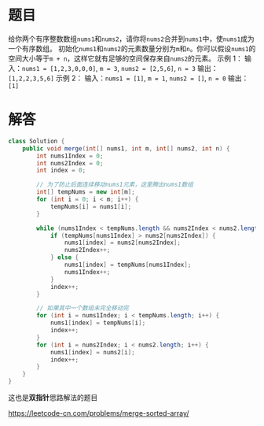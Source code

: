 # 题目
给你两个有序整数数组`nums1`和`nums2`，请你将`nums2`合并到`nums1`中，使`nums1`成为一个有序数组。 
初始化`nums1`和`nums2`的元素数量分别为`m`和`n`。你可以假设`nums1`的空间大小等于`m + n`，这样它就有足够的空间保存来自`nums2`的元素。 
示例 1： 
输入：`nums1 = [1,2,3,0,0,0]`, `m = 3`, `nums2 = [2,5,6]`, `n = 3`
输出：`[1,2,2,3,5,6]`
示例 2： 
输入：`nums1 = [1]`, `m = 1`, `nums2 = []`, `n = 0`
输出：`[1]`

# 解答
```java 
class Solution {
    public void merge(int[] nums1, int m, int[] nums2, int n) {
        int nums1Index = 0;
        int nums2Index = 0;
        int index = 0;

        // 为了防止后面连续移动nums1元素，这里腾出nums1数组
        int[] tempNums = new int[m];
        for (int i = 0; i < m; i++) {
            tempNums[i] = nums1[i];
        }

        while (nums1Index < tempNums.length && nums2Index < nums2.length) {
            if (tempNums[nums1Index] > nums2[nums2Index]) {
                nums1[index] = nums2[nums2Index];
                nums2Index++;
            } else {
                nums1[index] = tempNums[nums1Index];
                nums1Index++;
            }
            index++;
        }

        // 如果其中一个数组未完全移动完
        for (int i = nums1Index; i < tempNums.length; i++) {
            nums1[index] = tempNums[i];
            index++;
        }
        for (int i = nums2Index; i < nums2.length; i++) {
            nums1[index] = nums2[i];
            index++;
        }
    }
}
```
这也是**双指针**思路解法的题目

https://leetcode-cn.com/problems/merge-sorted-array/